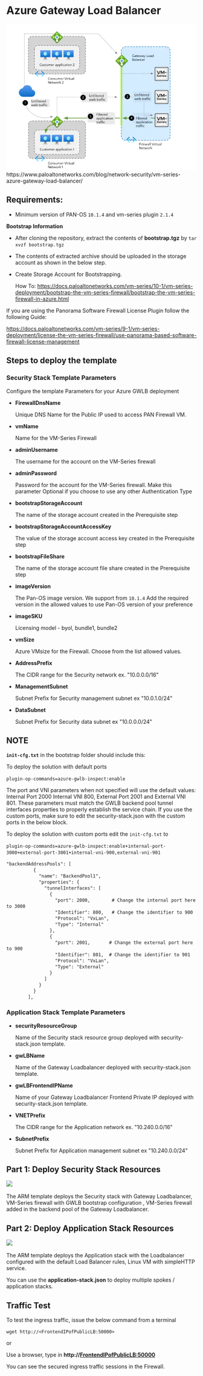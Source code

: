# **Azure Gateway Load Balancer**

<p align="left">
<img src="https://github.com/PaloAltoNetworks/Azure-GWLB/blob/main/Images/azure_gwlb.webp">
 https://www.paloaltonetworks.com/blog/network-security/vm-series-azure-gateway-load-balancer/
</p>



## **Requirements:**

- Minimum version of PAN-OS `10.1.4` and vm-series plugin `2.1.4` 

**Bootstrap Information**

  - After cloning the repository, extract the contents of **bootstrap.tgz** by `tar xvzf bootstrap.tgz`
  - The contents of extracted archive should be uploaded in the storage account as shown in the below step.
  - Create Storage Account for Bootstrapping. 
    
    How To: https://docs.paloaltonetworks.com/vm-series/10-1/vm-series-deployment/bootstrap-the-vm-series-firewall/bootstrap-the-vm-series-firewall-in-azure.html

  If you are using the Panorama Software Firewall License Plugin follow the following Guide:

  https://docs.paloaltonetworks.com/vm-series/9-1/vm-series-deployment/license-the-vm-series-firewall/use-panorama-based-software-firewall-license-management

## **Steps to deploy the template**

 ### **Security Stack Template Parameters**

   Configure the template Parameters for your Azure GWLB deployment

- **FirewallDnsName**

    Unique DNS Name for the Public IP used to access PAN Firewall VM.
   
- **vmName**

    Name for the VM-Series Firewall
   
- **adminUsername**
 
    The username for the account on the VM-Series firewall

- **adminPassword**

    Password for the account for the VM-Series firewall. Make this parameter Optional if you choose to use any other Authentication Type

- **bootstrapStorageAccount**

    The name of the storage account created in the Prerequisite step
   
- **bootstrapStorageAccountAccessKey**

    The value of the storage account access key  created in the Prerequisite step
   
- **bootstrapFileShare**

    The name of the storage account file share created in the Prerequisite step
   
- **imageVersion**
   
    The Pan-OS image version. We support from `10.1.4` Add the required version in the allowed values to use Pan-OS version of your preference
   
- **imageSKU**

    Licensing model - byol, bundle1, bundle2
   
- **vmSize**
   
   Azure VMsize for the Firewall. Choose from the list allowed values.
 
- **AddressPrefix**

   The CIDR range for the Security network ex. "10.0.0.0/16"
   
- **ManagementSubnet**
   
   Subnet Prefix for Security management subnet ex "10.0.1.0/24"
   
- **DataSubnet**

   Subnet Prefix for Security data subnet ex "10.0.0.0/24"

## **NOTE**

**`init-cfg.txt`** in the bootstrap folder should include this:

To deploy the solution with default ports

`plugin-op-commands=azure-gwlb-inspect:enable`

The port and VNI parameters when not specified will use the default values: Internal Port 2000 Internal VNI 800, External Port 2001 and External VNI 801. These parameters must match the GWLB backend pool tunnel interfaces properties to properly establish the service chain. If you use the custom ports, make sure to edit the security-stack.json with the custom ports in the below block.

To deploy the solution with custom ports edit the `init-cfg.txt` to

`plugin-op-commands=azure-gwlb-inspect:enable+internal-port-3000+external-port-3001+internal-vni-900,external-vni-901`


```
"backendAddressPools": [
          {
            "name": "BackendPool1",
            "properties": {
              "tunnelInterfaces": [
                {
                  "port": 2000,        # Change the internal port here to 3000
                  "Identifier": 800,   # Change the identifier to 900
                  "Protocol": "VxLan",
                  "Type": "Internal"
                },
                {
                  "port": 2001,       # Change the external port here to 900
                  "Identifier": 801,  # Change the identifier to 901
                  "Protocol": "VxLan",
                  "Type": "External"
                }
              ]
            }
          }
        ],
```

### **Application Stack Template Parameters**

- **securityResourceGroup**

    Name of the Security stack resource group deployed with security-stack.json template.
    
- **gwLBName**

    Name of the Gateway Loadbalancer deployed with security-stack.json template.
    
- **gwLBFrontendIPName**

    Name of your Gateway Loadbalancer Frontend Private IP deployed with security-stack.json template.
   
- **VNETPrefix**

   The CIDR range for the Application network ex. "10.240.0.0/16"
   
- **SubnetPrefix**
   
   Subnet Prefix for Application management subnet ex "10.240.0.0/24"
    


## **Part 1: Deploy Security Stack Resources**

[<img src="http://azuredeploy.net/deploybutton.png"/>](https://portal.azure.com/#create/Microsoft.Template/uri/https%3A%2F%2Fraw.githubusercontent.com%2FPaloAltoNetworks%2FAzure-GWLB%2Fmaster%2Fsecurity-stack.json)


The ARM template deploys the Security stack with Gateway Loadbalancer, VM-Series firewall with GWLB bootstrap configuration , VM-Series firewall added in the backend pool of the Gateway Loadbalancer.

## **Part 2: Deploy Application Stack Resources**

[<img src="http://azuredeploy.net/deploybutton.png"/>](https://portal.azure.com/#create/Microsoft.Template/uri/https%3A%2F%2Fraw.githubusercontent.com%2FPaloAltoNetworks%2FAzure-GWLB%2Fmaster%2Fapplication-stack.json)

The ARM template deploys the Application stack with the Loadbalancer configured with the default Load Balancer rules, Linux VM with simpleHTTP service.

You can use the **application-stack.json** to deploy multiple spokes / application stacks.

## **Traffic Test**
 
To test the ingress traffic,  issue the below command from a terminal

```
wget http://<FrontendIPofPublicLB:50000>

```
or

Use a browser, type in  **http://<FrontendIPofPublicLB:50000>**

You can see the secured ingress traffic sessions in the Firewall.
